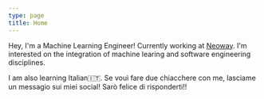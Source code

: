 ```yaml
---
type: page
title: Home
---
```


Hey, I'm a Machine Learning Engineer! Currently working at
[Neoway](https://neowaylabs.github.io/). I'm interested on the integration of
machine learing and software engineering disciplines.

I am also learning Italian🇮🇹. Se vouì fare due chiacchere con me, lasciame un
messagio sui miei social! Sarò felice di risponderti!!
